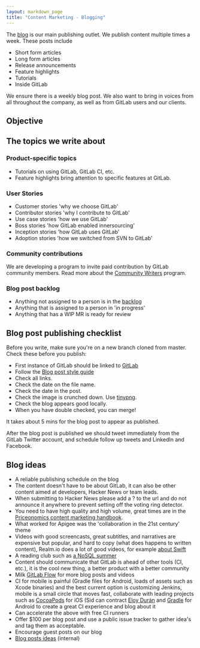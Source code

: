 ```yaml
---
layout: markdown_page
title: "Content Marketing - Blogging"
---
```


The [blog](/blog) is our main publishing outlet. We publish content multiple times a week.
These posts include

- Short form articles
- Long form articles
- Release announcements
- Feature highlights
- Tutorials
- Inside GitLab

We ensure there is a weekly blog post. We also want to bring in voices from all
throughout the company, as well as from GitLab users and our clients.

## Objective


## The topics we write about

### Product-specific topics

- Tutorials on using GitLab, GitLab CI, etc.
- Feature highlights bring attention to specific features at GitLab.

### User Stories

* Customer stories 'why we choose GitLab'
* Contributor stories 'why I contribute to GitLab'
* Use case stories 'how we use GitLab'
* Boss stories 'how GitLab enabled innersourcing'
* Inception stories 'how GitLab uses GitLab'
* Adoption stories 'how we switched from SVN to GitLab'

### Community contributions

We are developing a program to invite paid contribution by GitLab community members.
Read more about the [Community Writers](https://about.gitlab.com/community/writers) program.

### Blog post backlog

- Anything not assigned to a person is in the [backlog](https://dev.gitlab.org/gitlab/blog-posts/issues?milestone_id=&scope=all&sort=created_desc&state=opened&utf8=%E2%9C%93&author_id=&assignee_id=0&milestone_title=&label_name=)
- Anything that is assigned to a person in 'in progress'
- Anything that has a WIP MR is ready for review

## <a name="checklist"></a>Blog post publishing checklist

Before you write, make sure you're on a new branch cloned from master.
Check these before you publish:

- First instance of GitLab should be linked to [GitLab](http://about.gitlab.com)
- Follow the [Blog post style guide](https://gitlab.com/gitlab-com/blog-posts/blob/master/STYLEGUIDE.md)
- Check all links.
- Check the date on the file name.
- Check the date in the post.
- Check the image is crunched down. Use [tinypng](http://tinypng.com).
- Check the blog appears good locally.
- When you have double checked, you can merge!

It takes about 5 mins for the blog post to appear as published.

After the blog post is published we should tweet immediately from the GitLab
Twitter account, and schedule follow up tweets and LinkedIn and Facebook.


## Blog ideas

* A reliable publishing schedule on the blog
* The content doesn't have to be about GitLab, it can also be other content aimed at developers, Hacker News or team leads.
* When submitting to Hacker News please add a ? to the url and do not announce it anywhere to prevent setting off the voting ring detector.
* You need to have high quality and high volume, great times are in the [Priceonomics content marketing handbook](http://priceonomics.com/the-content-marketing-handbook/).
* What worked for Apigee was the 'collaboration in the 21st century' theme
* Videos with good screencasts, great subtitles, and narratives are expensive but popular, and hard to copy (what does happens to written content), Realm.io does a lot of good videos, for example [about Swift](https://realm.io/news/top-5-swift-videos-of-2014/)
* A reading club such as [a NoSQL summer](http://nosqlsummer.org/)
* Content should communicate that GitLab is ahead of other tools (CI, etc.), it is the cool new thing, a better product with a better community
* Milk [GitLab Flow](http://doc.gitlab.com/ee/workflow/gitlab_flow.html) for more blog posts and videos
* CI for mobile is painful (Gradle files for Android, loads of assets such as Xcode binaries) and the best current option is customizing Jenkins, mobile is a small circle that moves fast, collaborate with leading projects such as [CocoaPods](https://cocoapods.org/) for iOS (Sid can contract [Eloy Durán](https://twitter.com/alloy) and [Gradle](https://gradle.org/) for Android to create a great CI experience and blog about it
* Can accelerate the above with free CI runners
* Offer $100 per blog post and use a public issue tracker to gather idea's and tag them as acceptable.
* Encourage guest posts on our blog
* [Blog posts ideas](https://dev.gitlab.org/gitlab/blog-posts/issues) (internal)
